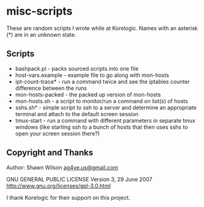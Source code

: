 # misc-scripts
These are random scripts I wrote while at Korelogic. Names with an
asterisk (*) are in an unknown state.

## Scripts
- bashpack.pl - packs sourced scripts into one file
- host-vars.example - example file to go along with mon-hosts
- ipt-count-trace* - run a command twice and see the iptables counter
difference between the runs
- mon-hosts-packed - the packed up version of mon-hosts
- mon-hosts.sh - a script to monitor/run a command on list(s) of hosts
- sshs.sh* - simple script to ssh to a server and determine an appropriate
terminal and attach to the default screen session
- tmux-start - run a command with different parameters in separate tmux
windows (like starting ssh to a bunch of hosts that then uses sshs to open
your screen session there?)

## Copyright and Thanks

Author: Shawn Wilson <ag4ve.us@gmail.com>

GNU GENERAL PUBLIC LICENSE Version 3, 29 June 2007 http://www.gnu.org/licenses/gpl-3.0.html

I thank Korelogic for their support on this project.

